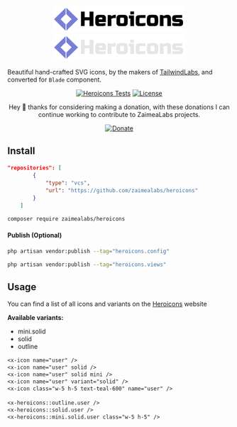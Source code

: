 <p align="center">
  <a href="https://zaimea.com/#gh-light-mode-only" target="_blank">
    <img src=".github/logo-light.svg" alt="Heroicons" width="300">
  </a>
  <a href="https://zaimea.com/#gh-dark-mode-only" target="_blank">
    <img src=".github/logo-dark.svg" alt="Heroicons" width="300">
  </a>
</p>
<p align="center">

  Beautiful hand-crafted SVG icons, by the makers of [TailwindLabs], and converted for `Blade` component.
<p>
<p align="center">
    <a href="https://github.com/zaimealabs/heroicons/actions/workflows/tests.yml"><img src="https://github.com/zaimealabs/heroicons/actions/workflows/tests.yml/badge.svg" alt="Heroicons Tests"></a>
    <a href="https://github.com/zaimealabs/heroicons/blob/main/LICENSE"><img src="https://img.shields.io/badge/License-Mit-brightgreen.svg" alt="License"></a>
</p>
<div align="center">
  Hey 👋 thanks for considering making a donation, with these donations I can continue working to contribute to ZaimeaLabs projects.
  
  [![Donate](https://img.shields.io/badge/Via_PayPal-blue)](https://www.paypal.com/donate/?hosted_button_id=V6YPST5PUAUKS)
</div>

## Install

```json
"repositories": [
        {
            "type": "vcs",
            "url": "https://github.com/zaimealabs/heroicons"
        }
    ]
```

```bash
composer require zaimealabs/heroicons
```

#### Publish (Optional)

```bash
php artisan vendor:publish --tag="heroicons.config"
```
```bash
php artisan vendor:publish --tag="heroicons.views"
```

## Usage

You can find a list of all icons and variants on the [Heroicons] website

**Available variants:**
- mini.solid
- solid
- outline

```blade
<x-icon name="user" />
<x-icon name="user" solid />
<x-icon name="user" solid mini />
<x-icon name="user" variant="solid" />
<x-icon class="w-5 h-5 text-teal-600" name="user" />

<x-heroicons::outline.user />
<x-heroicons::solid.user />
<x-heroicons::mini.solid.user class="w-5 h-5" />
```

[TailwindLabs]:<https://github.com/tailwindlabs>
[Heroicons]:<https://heroicons.com>
